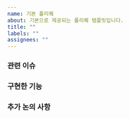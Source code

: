 ```yaml
---
name: 기본 풀리퀘
about: 기본으로 제공되는 풀리퀘 템플릿입니다.
title: ""
labels: ""
assignees: ""
---
```


### 관련 이슈

<!-- 해당 풀리퀘와 관련된 이슈를 연동해주세요 -->

### 구현한 기능

<!--
  구현한 기능에 대해 적어주세요.
  기능을 어떤 방식으로 구현했는지에 대해 자세히 적어주세요.
  필요하다면 구현한 기능과 관련된 이미지 및 gif도 함께 첨부해주세요.
-->

### 추가 논의 사항

<!--
  추가로 논의하고 싶은 사항에 대해 적어주세요.
  필요하지 않다면 없애도 괜찮아요.
-->

<!--

⚠️ 확인할 사항 ⚠️
- [] 제목에 PR 내용을 한문장으로 요약했나요?
- [] pull request와 issue를 연동시켰나요?
- [] 적절한 라벨을 달았나요?

-->
